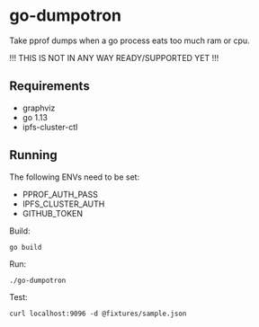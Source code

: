 # go-dumpotron
Take pprof dumps when a go process eats too much ram or cpu.

!!! THIS IS NOT IN ANY WAY READY/SUPPORTED YET !!!

## Requirements
- graphviz
- go 1.13
- ipfs-cluster-ctl

## Running
The following ENVs need to be set:
- PPROF_AUTH_PASS
- IPFS_CLUSTER_AUTH
- GITHUB_TOKEN

Build:
```
go build
```

Run:
```
./go-dumpotron
```

Test:
```
curl localhost:9096 -d @fixtures/sample.json
```
